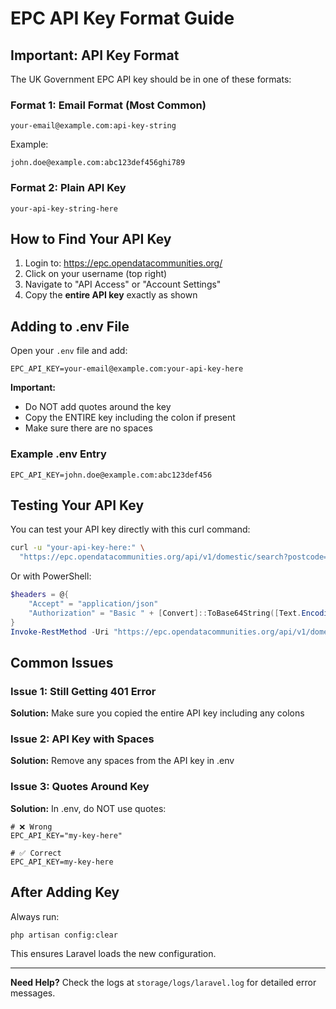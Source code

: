 # EPC API Key Format Guide

## Important: API Key Format

The UK Government EPC API key should be in one of these formats:

### Format 1: Email Format (Most Common)
```
your-email@example.com:api-key-string
```

Example:
```
john.doe@example.com:abc123def456ghi789
```

### Format 2: Plain API Key
```
your-api-key-string-here
```

## How to Find Your API Key

1. Login to: https://epc.opendatacommunities.org/
2. Click on your username (top right)
3. Navigate to "API Access" or "Account Settings"
4. Copy the **entire API key** exactly as shown

## Adding to .env File

Open your `.env` file and add:

```env
EPC_API_KEY=your-email@example.com:your-api-key-here
```

**Important:** 
- Do NOT add quotes around the key
- Copy the ENTIRE key including the colon if present
- Make sure there are no spaces

### Example .env Entry
```env
EPC_API_KEY=john.doe@example.com:abc123def456
```

## Testing Your API Key

You can test your API key directly with this curl command:

```bash
curl -u "your-api-key-here:" \
  "https://epc.opendatacommunities.org/api/v1/domestic/search?postcode=SW1A1AA"
```

Or with PowerShell:
```powershell
$headers = @{
    "Accept" = "application/json"
    "Authorization" = "Basic " + [Convert]::ToBase64String([Text.Encoding]::ASCII.GetBytes("your-api-key-here:"))
}
Invoke-RestMethod -Uri "https://epc.opendatacommunities.org/api/v1/domestic/search?postcode=SW1A1AA" -Headers $headers
```

## Common Issues

### Issue 1: Still Getting 401 Error
**Solution:** Make sure you copied the entire API key including any colons

### Issue 2: API Key with Spaces
**Solution:** Remove any spaces from the API key in .env

### Issue 3: Quotes Around Key
**Solution:** In .env, do NOT use quotes:
```env
# ❌ Wrong
EPC_API_KEY="my-key-here"

# ✅ Correct
EPC_API_KEY=my-key-here
```

## After Adding Key

Always run:
```bash
php artisan config:clear
```

This ensures Laravel loads the new configuration.

---

**Need Help?** Check the logs at `storage/logs/laravel.log` for detailed error messages.


